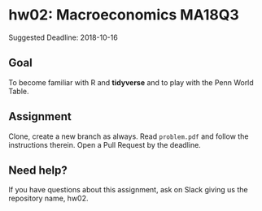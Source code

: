 # hw02: Macroeconomics MA18Q3

Suggested Deadline: 2018-10-16

## Goal

To become familiar with R and **tidyverse** and 
to play with the Penn World Table.

## Assignment

Clone, create a new branch as always. Read `problem.pdf` and follow the instructions therein. Open a Pull Request by the deadline. 


## Need help?

If you have questions about this assignment, ask on Slack giving us the repository name, hw02. 
